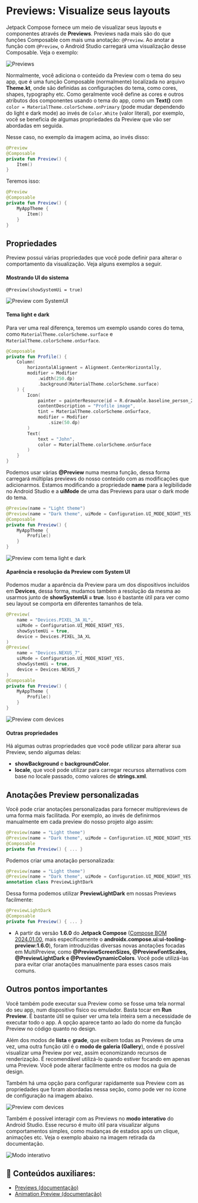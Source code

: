 # Previews: Visualize seus layouts

Jetpack Compose fornece um meio de visualizar seus layouts e componentes através de **Previews**. Previews nada mais são do que funções Composable com mais uma anotação: ```@Preview```. Ao anotar a função com ```@Preview```, o Android Studio carregará uma visualização desse Composable. Veja o exemplo:

![Previews](previews/img-01.png)

Normalmente, você adiciona o conteúdo da Preview com o tema do seu app, que é uma função Composable (normalmente) localizada no arquivo **Theme.kt**, onde são definidas as configurações do tema, como cores, shapes, typography etc. Como geralmente você define as cores e outros atributos dos componentes usando o tema do app, como um **Text()** com ```color = MaterialTheme.colorScheme.onPrimary``` (pode mudar dependendo do light e dark mode) ao invés de ```Color.White``` (valor literal), por exemplo, você se beneficia de algumas propriedades da Preview que vão ser abordadas em seguida.

Nesse caso, no exemplo da imagem acima, ao invés disso:

```kotlin
@Preview
@Composable
private fun Preview() { 
    Item()
}
```

Teremos isso:

```kotlin
@Preview
@Composable
private fun Preview() {
    MyAppTheme {
        Item()
    }
}
```

## Propriedades

Preview possui várias propriedades que você pode definir para alterar o comportamento da visualização. Veja alguns exemplos a seguir.

#### Mostrando UI do sistema

```@Preview(showSystemUi = true)```

![Preview com SystemUI](previews/img-02.png)

#### Tema light e dark

Para ver uma real diferença, teremos um exemplo usando cores do tema, como ```MaterialTheme.colorScheme.surface``` e ```MaterialTheme.colorScheme.onSurface```.

```kotlin
@Composable
private fun Profile() {
    Column(
        horizontalAlignment = Alignment.CenterHorizontally,
        modifier = Modifier
            .width(250.dp)
            .background(MaterialTheme.colorScheme.surface)
    ) {
        Icon(
            painter = painterResource(id = R.drawable.baseline_person_24),
            contentDescription = "Profile image",
            tint = MaterialTheme.colorScheme.onSurface,
            modifier = Modifier
                .size(50.dp)
        )
        Text(
            text = "John",
            color = MaterialTheme.colorScheme.onSurface
        )
    }
}
```
Podemos usar várias **@Preview** numa mesma função, dessa forma carregará múltiplas previews do nosso conteúdo com as modificações que adicionarmos. Estamos modificando a propriedade **name** para a legibilidade no Android Studio e a **uiMode** de uma das Previews para usar o dark mode do tema.

```kotlin
@Preview(name = "Light theme")
@Preview(name = "Dark theme", uiMode = Configuration.UI_MODE_NIGHT_YES)
@Composable
private fun Preview() {
    MyAppTheme {
        Profile()
    }
}
```

![Preview com tema light e dark](previews/img-03.png)

#### Aparência e resolução da Preview com System UI

Podemos mudar a aparência da Preview para um dos dispositivos incluídos em **Devices**, dessa forma, mudamos também a resolução da mesma ao usarmos junto de **showSystemUi = true**. Isso é bastante útil para ver como seu layout se comporta em diferentes tamanhos de tela.

```kotlin
@Preview(
    name = "Devices.PIXEL_3A_XL",
    uiMode = Configuration.UI_MODE_NIGHT_YES,
    showSystemUi = true,
    device = Devices.PIXEL_3A_XL
)
@Preview(
    name = "Devices.NEXUS_7",
    uiMode = Configuration.UI_MODE_NIGHT_YES,
    showSystemUi = true,
    device = Devices.NEXUS_7
)
@Composable
private fun Preview() {
    MyAppTheme {
        Profile()
    }
}
```

![Preview com devices](previews/img-04.png)

#### Outras propriedades

Há algumas outras propriedades que você pode utilizar para alterar sua Preview, sendo algumas delas:

- **showBackground** e **backgroundColor**.
- **locale**, que você pode utilizar para carregar recursos alternativos com base no locale passado, como valores de **strings.xml**.

## Anotações Preview personalizadas

Você pode criar anotações personalizadas para fornecer multipreviews de uma forma mais facilitada. Por exemplo, ao invés de definirmos manualmente em cada preview do nosso projeto algo assim:

```kotlin
@Preview(name = "Light theme")
@Preview(name = "Dark theme", uiMode = Configuration.UI_MODE_NIGHT_YES)
@Composable
private fun Preview() { ... }
```

Podemos criar uma anotação personalizada:

```kotlin
@Preview(name = "Light theme")
@Preview(name = "Dark theme", uiMode = Configuration.UI_MODE_NIGHT_YES)
annotation class PreviewLightDark
```

Dessa forma podemos utilizar **PreviewLightDark** em nossas Previews facilmente:

```kotlin
@PreviewLightDark
@Composable
private fun Preview() { ... }
```

- A partir da versão **1.6.0** do **Jetpack Compose** ([Compose BOM 2024.01.00](https://developer.android.com/jetpack/compose/bom/bom-mapping), mais especificamente o **androidx.compose.ui:ui-tooling-preview:1.6.0**), foram introduzidas diversas novas anotações focadas em MultiPreview, como **@PreviewScreenSizes, @PreviewFontScales, @PreviewLightDark e @PreviewDynamicColors**. Você pode utilizá-las para evitar criar anotações manualmente para esses casos mais comuns.

## Outros pontos importantes

Você também pode executar sua Preview como se fosse uma tela normal do seu app, num dispositivo físico ou emulador. Basta tocar em **Run Preview**. É bastante útil se quiser ver uma tela inteira sem a necessidade de executar todo o app. A opção aparece tanto ao lado do nome da função Preview no código quanto no design. 

Além dos modos de **lista** e **grade**, que exibem todas as Previews de uma vez, uma outra função útil é o **modo de galeria (Gallery**), onde é possível visualizar uma Preview por vez, assim economizando recursos de renderização. É recomendável utilizá-lo quando estiver focando em apenas uma Preview. Você pode alterar facilmente entre os modos na guia de design.

Também há uma opção para configurar rapidamente sua Preview com as propriedades que foram abordadas nessa seção, como pode ver no ícone de configuração na imagem abaixo.

![Preview com devices](previews/img-05.png)

Também é possível interagir com as Previews no **modo interativo** do Android Studio. Esse recurso é muito útil para visualizar alguns comportamentos simples, como mudanças de estados após um clique, animações etc. Veja o exemplo abaixo na imagem retirada da documentação.

![Modo interativo](previews/img-06.gif)

## :link: Conteúdos auxiliares:
- [Previews (documentação)](https://developer.android.com/jetpack/compose/tooling/previews)
- [Animation Preview (documentação)](https://developer.android.com/jetpack/compose/tooling/animation-preview)